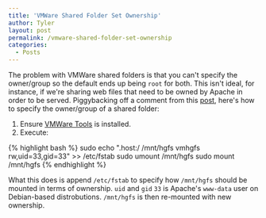 ```yaml
---
title: 'VMWare Shared Folder Set Ownership'
author: Tyler
layout: post
permalink: /vmware-shared-folder-set-ownership
categories:
  - Posts
---
```


The problem with VMWare shared folders is that you can't specify the owner/group so the default ends up being `root` for both. This isn't ideal, for instance, if we're sharing web files that need to be owned by Apache in order to be served. Piggybacking off a comment from this [post](http://viraj-workstuff.blogspot.com/2013/07/vmware-fusion-permissions-on-shared.html), here's how to specify the owner/group of a shared folder:

1. Ensure [VMWare Tools](https://kb.vmware.com/selfservice/microsites/search.do?language=en_US&cmd=displayKC&externalId=1022525) is installed.
2. Execute:

{% highlight bash %}
    sudo echo ".host:/ /mnt/hgfs vmhgfs rw,uid=33,gid=33" >> /etc/fstab
    sudo umount /mnt/hgfs
    sudo mount /mnt/hgfs
{% endhighlight %}
    
What this does is append `/etc/fstab` to specify how `/mnt/hgfs` should be mounted in terms of ownership. `uid` and `gid` `33` is Apache's `www-data` user on Debian-based distrobutions. `/mnt/hgfs` is then re-mounted with new ownership.

